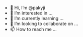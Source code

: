 - 👋 Hi, I’m @pakyji
- 👀 I’m interested in ...
- 🌱 I’m currently learning ...
- 💞️ I’m looking to collaborate on ...
- 📫 How to reach me ...

<!---
pakyji/pakyji is a ✨ special ✨ repository because its `README.md` (this file) appears on your GitHub profile.
You can click the Preview link to take a look at your changes.
--->
